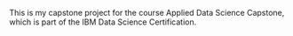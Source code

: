 This is my capstone project for the course Applied Data Science Capstone, which is part of the IBM Data Science Certification.
